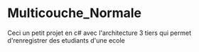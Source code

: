 # Multicouche_Normale
Ceci un petit projet en c# avec l'architecture 3 tiers qui permet d'renregistrer des etudiants d'une ecole
